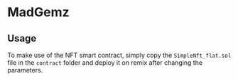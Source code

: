 # MadGemz

## Usage

To make use of the NFT smart contract, simply copy the `SimpleNft_flat.sol` file in the `contract` folder and deploy it on remix after changing the parameters.

